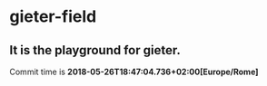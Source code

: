 # gieter-field
It is the playground for gieter.
----
Commit time is **2018-05-26T18:47:04.736+02:00[Europe/Rome]**